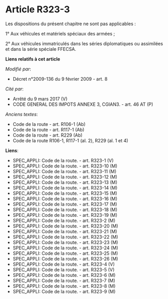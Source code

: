 # Article R323-3

Les dispositions du présent chapitre ne sont pas applicables :

1° Aux véhicules et matériels spéciaux des armées ;

2° Aux véhicules immatriculés dans les séries diplomatiques ou assimilées et dans la série spéciale FFECSA.

**Liens relatifs à cet article**

_Modifié par_:

  - Décret n°2009-136 du 9 février 2009 - art. 8

_Cité par_:

  - Arrêté du 9 mars 2017 (V)
  - CODE GENERAL DES IMPOTS ANNEXE 3, CGIAN3. - art. 46 AT (P)

_Anciens textes_:

  - Code de la route - art. R106-1 (Ab)
  - Code de la route - art. R117-1 (Ab)
  - Code de la route - art. R229 (Ab)
  - Code de la route R106-1, R117-1 (al. 2), R229 (al. 1 et 4)

**Liens**:

  - SPEC_APPLI: Code de la route. - art. R323-1 (V)
  - SPEC_APPLI: Code de la route. - art. R323-10 (M)
  - SPEC_APPLI: Code de la route. - art. R323-11 (M)
  - SPEC_APPLI: Code de la route. - art. R323-12 (M)
  - SPEC_APPLI: Code de la route. - art. R323-13 (M)
  - SPEC_APPLI: Code de la route. - art. R323-14 (M)
  - SPEC_APPLI: Code de la route. - art. R323-15 (M)
  - SPEC_APPLI: Code de la route. - art. R323-16 (M)
  - SPEC_APPLI: Code de la route. - art. R323-17 (M)
  - SPEC_APPLI: Code de la route. - art. R323-18 (M)
  - SPEC_APPLI: Code de la route. - art. R323-19 (M)
  - SPEC_APPLI: Code de la route. - art. R323-2 (M)
  - SPEC_APPLI: Code de la route. - art. R323-20 (M)
  - SPEC_APPLI: Code de la route. - art. R323-21 (M)
  - SPEC_APPLI: Code de la route. - art. R323-22 (M)
  - SPEC_APPLI: Code de la route. - art. R323-23 (M)
  - SPEC_APPLI: Code de la route. - art. R323-24 (M)
  - SPEC_APPLI: Code de la route. - art. R323-25 (M)
  - SPEC_APPLI: Code de la route. - art. R323-26 (M)
  - SPEC_APPLI: Code de la route. - art. R323-4 (V)
  - SPEC_APPLI: Code de la route. - art. R323-5 (V)
  - SPEC_APPLI: Code de la route. - art. R323-6 (M)
  - SPEC_APPLI: Code de la route. - art. R323-7 (M)
  - SPEC_APPLI: Code de la route. - art. R323-8 (M)
  - SPEC_APPLI: Code de la route. - art. R323-9 (M)
